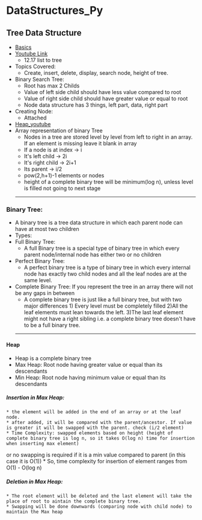# DataStructures_Py
## Tree Data Structure
  + [Basics](https://www.programiz.com/dsa/trees)
  + [Youtube Link](https://www.youtube.com/watch?v=-xJvpnenx6Y&list=PLPdtS77PaSutvrLxZJT5gmASGSed0dO_T)
    * 12.17 list to tree 
  + Topics Covered:
    * Create, insert, delete, display, search node, height of tree.
  + Binary Search Tree:
    * Root has max 2 Childs
    * Value of left side child should have less value compared to root
    * Value of right side child should have greater value or equal to root
    * Node data structure has 3 things, left part, data, right part
  + Creating Node:
    * Attached 
  + [Heap_youtube](https://www.youtube.com/watch?v=HqPJF2L5h9U&t=1007s)
  + Array representation of binary Tree
    * Nodes in a tree are stored level by level from left to right in an array. If an element is missing leave it blank in array
    * If a node is at index -> i
    * It's left child -> 2i
    * It's right child -> 2i+1
    * Its parent -> i/2
    * pow(2,h+1)-1 elements or nodes
    * height of a complete binary tree will be minimum(log n), unless level is filled not going to next stage
    ---
  ### Binary Tree:
  + A binary tree is a tree data structure in which each parent node can have at most two children
  + Types:
  + Full Binary Tree:
    * A full Binary tree is a special type of binary tree in which every parent node/internal node has either two or no children
  + Perfect Binary Tree:
    * A perfect binary tree is a type of binary tree in which every internal node has exactly two child nodes and all the leaf nodes are at the same level.
  + Complete Binary Tree: If you represent the tree in an array there will not be any gaps in between 
    * A complete binary tree is just like a full binary tree, but with two major differences 1) Every level must be completely filled 2)All the leaf elements must lean towards the left. 3)The last leaf element might not have a right sibling i.e. a complete binary tree doesn't have to be a full binary tree.
    ---
  #### Heap
  + Heap is a complete binary tree
  + Max Heap: Root node having greater value or equal than its descendants
  + Min Heap: Root node having minimum value or equal than its descendants
  ##### Insertion in Max Heap:
    * the element will be added in the end of an array or at the leaf node.
    * after added, it will be compared with the parent/ancestor. If value is greater it will be swapped with the parent. check (i/2 element)
    * Time Complexity: swapped elements based on height (height of complete binary tree is log n, so it takes O(log n) time for insertion when inserting max element)
or no swapping is required if it is a min value compared to parent (in this case it is O(1))
    * So, time complexity for insertion of element ranges from O(1) - O(log n) 
  ##### Deletion in Max Heap:
    * The root element will be deleted and the last element will take the place of root to aintain the complete binary tree.
    * Swapping will be done downwards (comparing node with child node) to maintain the Max heap
